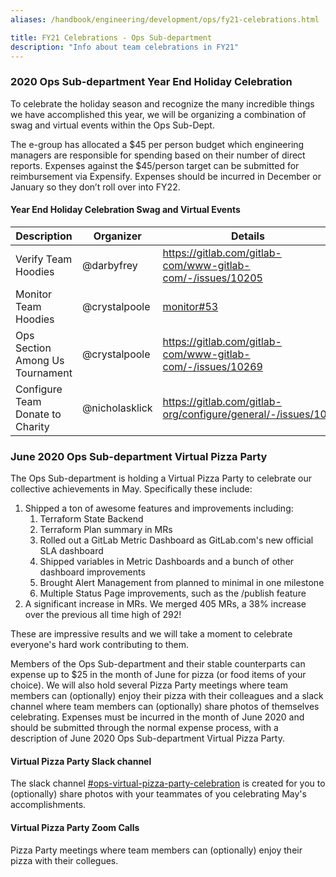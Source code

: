 ```yaml
---
aliases: /handbook/engineering/development/ops/fy21-celebrations.html

title: FY21 Celebrations - Ops Sub-department
description: "Info about team celebrations in FY21"
---
```





### 2020 Ops Sub-department Year End Holiday Celebration

To celebrate the holiday season and recognize the many incredible things we have accomplished this year, we will be organizing a combination of swag and virtual events within the Ops Sub-Dept.

The e-group has allocated a $45 per person budget which engineering managers are responsible for spending based on their number of direct reports. 
Expenses against the $45/person target can be submitted for reimbursement via Expensify.  Expenses should be incurred in December or January so they don’t roll over into FY22.

#### Year End Holiday Celebration Swag and Virtual Events

| Description | Organizer | Details |
|-------------|-----------|---------|
| Verify Team Hoodies | @darbyfrey | https://gitlab.com/gitlab-com/www-gitlab-com/-/issues/10205 |
| Monitor Team Hoodies | @crystalpoole |  [monitor#53](https://gitlab.com/gitlab-org/monitor/monitor/-/issues/53) |
| Ops Section Among Us Tournament | @crystalpoole | https://gitlab.com/gitlab-com/www-gitlab-com/-/issues/10269 |
| Configure Team Donate to Charity | @nicholasklick | https://gitlab.com/gitlab-org/configure/general/-/issues/106 |

### June 2020 Ops Sub-department Virtual Pizza Party

The Ops Sub-department is holding a Virtual Pizza Party to celebrate our collective achievements in May.  Specifically these include:

1. Shipped a ton of awesome features and improvements including:
      1. Terraform State Backend
      1. Terraform Plan summary in MRs
      1. Rolled out a GitLab Metric Dashboard as GitLab.com's new official SLA dashboard
      1. Shipped variables in Metric Dashboards and a bunch of other dashboard improvements
      1. Brought Alert Management from planned to minimal in one milestone
      1. Multiple Status Page improvements, such as the /publish feature
1. A significant increase in MRs.  We merged 405 MRs, a 38% increase over the previous all time high of 292!

These are impressive results and we will take a moment to celebrate everyone's hard work contributing to them.

Members of the Ops Sub-department and their stable counterparts can expense up to $25 in the month of June for pizza (or food items of your choice).  We will also hold several Pizza Party meetings where team members can (optionally) enjoy their pizza with their colleagues and a slack channel where team members can (optionally) share photos of themselves celebrating.  Expenses must be incurred in the month of June 2020 and should be submitted through the normal expense process, with a description of June 2020 Ops Sub-department Virtual Pizza Party.

#### Virtual Pizza Party Slack channel

The slack channel [#ops-virtual-pizza-party-celebration](https://join.slack.com/share/zt-f7fhemhc-aG8oXIt92yNTFZ135x5y_Q) is created for you to (optionally) share photos with your teammates of you celebrating May's accomplishments.

#### Virtual Pizza Party Zoom Calls

Pizza Party meetings where team members can (optionally) enjoy their pizza with their collegues.
